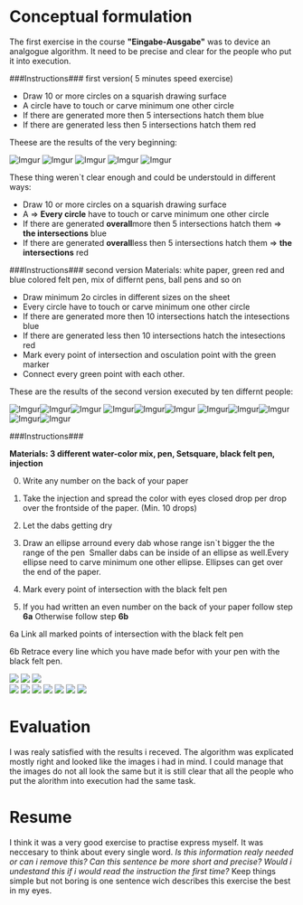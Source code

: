 # Conceptual formulation

The first exercise in the course **"Eingabe-Ausgabe"** was to device an analgogue algorithm.
It need to be precise and clear for the people who put it into execution.

###Instructions### 
first version( 5 minutes speed exercise)

+ Draw 10 or more circles on a squarish drawing surface
+ A circle have to touch or carve minimum one other circle
+ If there are generated more then 5 intersections hatch them blue
+ If there are generated less then 5 intersections hatch them red

Theese are the results of the very beginning:

![Imgur](http://i.imgur.com/0SmiFdv.jpg) ![Imgur](http://i.imgur.com/X53sdcI.jpg) ![Imgur](http://i.imgur.com/PfNRfgZ.jpg)
  ![Imgur](http://i.imgur.com/EuHadmv.jpg) ![Imgur](http://i.imgur.com/BDIKPKQ.jpg)
  
  These thing weren`t clear enough and could be understould in different ways:
  
  + Draw 10 or more circles on a squarish drawing surface
  + A => **Every circle** have to touch or carve minimum one other circle
  + If there are generated **overall**more then 5 intersections hatch them => **the intersections** blue
  + If there are generated **overall**less then 5 intersections hatch them => **the intersections** red
  
###Instructions###
second version
Materials: white paper, green red and blue colored felt pen, mix of differnt pens, ball pens and so on

+ Draw minimum 2o circles in different sizes on the sheet
+ Every circle have to touch or carve minimum one other circle
+ If there are generated more then 10 intersections hatch the intesections blue
+ If there are generated less then 10 intersections hatch the intesections red
+ Mark every point of intersection and osculation point with the green marker
+ Connect every green point with each other.

These are the results of the second version executed by ten differnt people:

![Imgur](http://i.imgur.com/lBnCcHw.jpg)![Imgur](http://i.imgur.com/19H62sU.jpg)![Imgur](http://i.imgur.com/HDQxzJ3.jpg)
![Imgur](http://i.imgur.com/eQZf0hV.jpg)![Imgur](http://i.imgur.com/B6QbuMV.jpg)![Imgur](http://i.imgur.com/67aGWg9.jpg)
![Imgur](http://i.imgur.com/ejLyWs3.jpg)![Imgur](http://i.imgur.com/b3xsz7x.jpg)![Imgur](http://i.imgur.com/9BthtOA.jpg)
![Imgur](http://i.imgur.com/yPhSqis.jpg)![Imgur](http://i.imgur.com/tDBUnSV.jpg)
  
  
  

###Instructions###

**Materials: 3 different water-color mix, pen, Setsquare, black felt pen, injection**

0. Write any number on the back of your paper

1. Take the injection and spread the color with eyes closed drop per drop over the frontside of the paper.
 (Min. 10 drops)

2. Let the dabs getting dry

3. Draw an ellipse arround every dab whose range isn`t bigger the the range of the pen  Smaller dabs can be inside of an ellipse as well.Every ellipse need to carve minimum one other ellipse. Ellipses can get over the end of the paper.

4. Mark every point of intersection with the black felt pen 

5. If you had written an even number on the back of your paper follow step **6a**
  Otherwise follow step **6b**

  6a Link all marked points of intersection with the black felt pen 

  6b Retrace every line which you have made befor with your pen with the black felt pen.
  
  ![](http://i.imgur.com/1SBEXML.jpg)      ![](http://i.imgur.com/AmDdViQ.jpg)      ![](http://i.imgur.com/za4QzTZ.jpg)  
  ![](http://i.imgur.com/XtKB053.jpg)      ![](http://i.imgur.com/5L7FzwY.jpg)      ![](http://i.imgur.com/k82U9LI.jpg)
  ![](http://i.imgur.com/IaA6GE2.jpg)      ![](http://i.imgur.com/bkrQZuw.jpg)
  ![](http://i.imgur.com/hzGEiDu.jpg)      ![](http://i.imgur.com/LkFyeP2.jpg)
  
  
  
  
  

# Evaluation

I was realy satisfied with the results i receved. The algorithm was explicated mostly right and looked like the images i had in mind.
I could manage that the images do not all look the same but it is still clear that all the people who put the alorithm into execution had the same task.


# Resume

I think it was a very good exercise to practise express myself.
It was neccesary to think about every single word. *Is this information realy needed or can i remove this?
Can this sentence be more short and precise? Would i undestand this if i would read the instruction the first time?*
Keep things simple but not boring is one sentence wich describes this exercise the best in my eyes.
